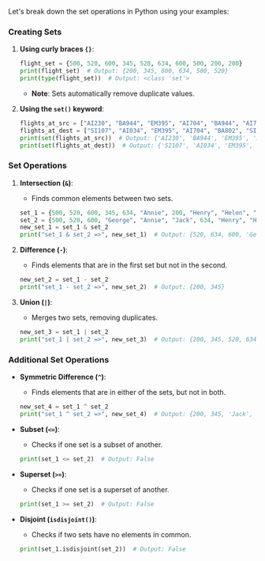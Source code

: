 Let's break down the set operations in Python using your examples:

### Creating Sets
1. **Using curly braces `{}`**:
    ```python
    flight_set = {500, 520, 600, 345, 520, 634, 600, 500, 200, 200}
    print(flight_set)  # Output: {200, 345, 600, 634, 500, 520}
    print(type(flight_set))  # Output: <class 'set'>
    ```
    - **Note**: Sets automatically remove duplicate values.

2. **Using the `set()` keyword**:
    ```python
    flights_at_src = ["AI230", "BA944", "EM395", "AI704", "BA944", "AI704"]
    flights_at_dest = ["SI107", "AI034", "EM395", "AI704", "BA802", "SI236"]
    print(set(flights_at_src))  # Output: {'AI230', 'BA944', 'EM395', 'AI704'}
    print(set(flights_at_dest))  # Output: {'SI107', 'AI034', 'EM395', 'AI704', 'BA802', 'SI236'}
    ```

### Set Operations
1. **Intersection (`&`)**:
    - Finds common elements between two sets.
    ```python
    set_1 = {500, 520, 600, 345, 634, "Annie", 200, "Henry", "Helen", "Maria", "George"}
    set_2 = {500, 520, 600, "George", "Annie", "Jack", 634, "Henry", "Helen", "Maria", "Remo"}
    new_set_1 = set_1 & set_2
    print("set_1 & set_2 =>", new_set_1)  # Output: {520, 634, 600, 'George', 'Annie', 'Henry', 'Helen', 'Maria', 500}
    ```

2. **Difference (`-`)**:
    - Finds elements that are in the first set but not in the second.
    ```python
    new_set_2 = set_1 - set_2
    print("set_1 - set_2 =>", new_set_2)  # Output: {200, 345}
    ```

3. **Union (`|`)**:
    - Merges two sets, removing duplicates.
    ```python
    new_set_3 = set_1 | set_2
    print("set_1 | set_2 =>", new_set_3)  # Output: {200, 345, 520, 634, 600, 'George', 'Annie', 'Jack', 'Henry', 'Helen', 'Maria', 'Remo', 500}
    ```

### Additional Set Operations
- **Symmetric Difference (`^`)**:
    - Finds elements that are in either of the sets, but not in both.
    ```python
    new_set_4 = set_1 ^ set_2
    print("set_1 ^ set_2 =>", new_set_4)  # Output: {200, 345, 'Jack', 'Remo'}
    ```

- **Subset (`<=`)**:
    - Checks if one set is a subset of another.
    ```python
    print(set_1 <= set_2)  # Output: False
    ```

- **Superset (`>=`)**:
    - Checks if one set is a superset of another.
    ```python
    print(set_1 >= set_2)  # Output: False
    ```

- **Disjoint (`isdisjoint()`)**:
    - Checks if two sets have no elements in common.
    ```python
    print(set_1.isdisjoint(set_2))  # Output: False
    ```